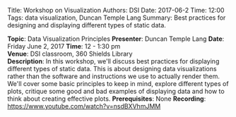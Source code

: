 Title: Workshop on Visualization
Authors: DSI
Date: 2017-06-2
Time: 12:00
Tags: data visualization, Duncan Temple Lang
Summary: Best practices for designing and displaying different types of static data.


__Topic__: Data Visualization Principles
__Presenter__: Duncan Temple Lang
__Date__: Friday June 2, 2017
__Time__: 12 - 1:30 pm   
__Venue__: DSI classroom, 360 Shields Library   
__Description__: In this workshop, we'll discuss best practices for displaying different types of static data. This is about designing data visualizations rather than the software and instructions we use to actually render them. We'll cover some basic principles to keep in mind, explore different types of plots, critique some good and bad examples of displaying data and how to think about creating effective plots.
__Prerequisites__: None 
__Recording__: https://www.youtube.com/watch?v=nsdBXVhmJMM